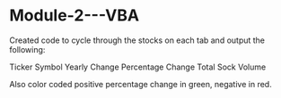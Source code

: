 # Module-2---VBA

Created code to cycle through the stocks on each tab and output the following:

 Ticker Symbol
 Yearly Change
 Percentage Change
 Total Sock Volume
 
 
Also color coded positive percentage change in green, negative in red. 
